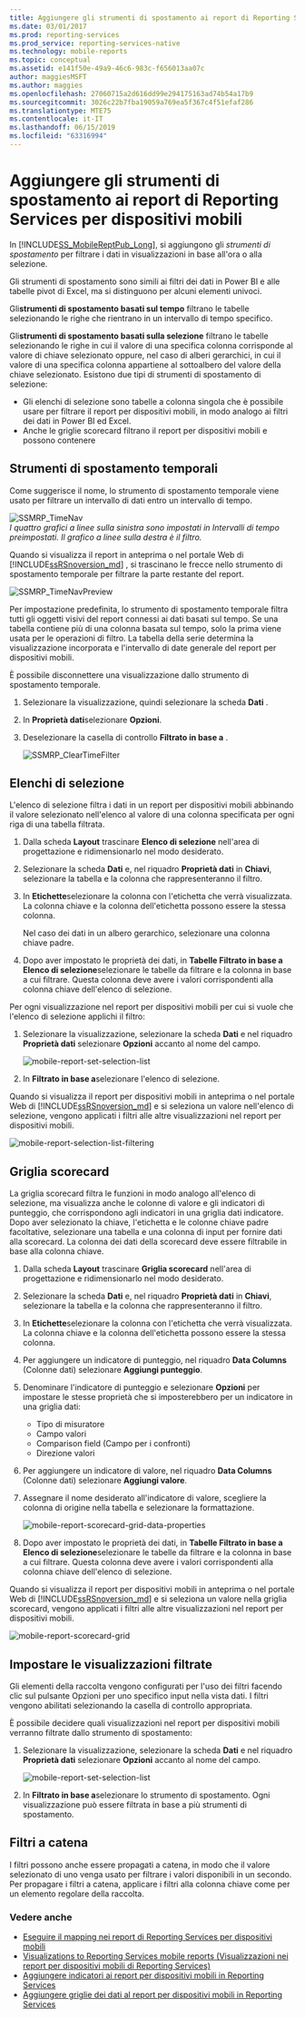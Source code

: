 ```yaml
---
title: Aggiungere gli strumenti di spostamento ai report di Reporting Services per dispositivi mobili | Microsoft Docs
ms.date: 03/01/2017
ms.prod: reporting-services
ms.prod_service: reporting-services-native
ms.technology: mobile-reports
ms.topic: conceptual
ms.assetid: e141f50e-49a9-46c6-983c-f656013aa07c
author: maggiesMSFT
ms.author: maggies
ms.openlocfilehash: 27060715a2d616dd99e294175163ad74b54a17b9
ms.sourcegitcommit: 3026c22b7fba19059a769ea5f367c4f51efaf286
ms.translationtype: MTE75
ms.contentlocale: it-IT
ms.lasthandoff: 06/15/2019
ms.locfileid: "63316994"
---
```

# <a name="add-navigators-to-reporting-services-mobile-reports"></a>Aggiungere gli strumenti di spostamento ai report di Reporting Services per dispositivi mobili
In [!INCLUDE[SS_MobileReptPub_Long](../../includes/ss-mobilereptpub-long.md)], si aggiungono gli *strumenti di spostamento* per filtrare i dati in visualizzazioni in base all'ora o alla selezione. 

Gli strumenti di spostamento sono simili ai filtri dei dati in Power BI e alle tabelle pivot di Excel, ma si distinguono per alcuni elementi univoci.

Gli**strumenti di spostamento basati sul tempo** filtrano le tabelle selezionando le righe che rientrano in un intervallo di tempo specifico. 

Gli**strumenti di spostamento basati sulla selezione** filtrano le tabelle selezionando le righe in cui il valore di una specifica colonna corrisponde al valore di chiave selezionato oppure, nel caso di alberi gerarchici, in cui il valore di una specifica colonna appartiene al sottoalbero del valore della chiave selezionato. Esistono due tipi di strumenti di spostamento di selezione:
* Gli elenchi di selezione sono tabelle a colonna singola che è possibile usare per filtrare il report per dispositivi mobili, in modo analogo ai filtri dei dati in Power BI ed Excel.
* Anche le griglie scorecard filtrano il report per dispositivi mobili e possono contenere 
  
## <a name="time-navigators"></a>Strumenti di spostamento temporali   
  
Come suggerisce il nome, lo strumento di spostamento temporale viene usato per filtrare un intervallo di dati entro un intervallo di tempo.   
  
![SSMRP_TimeNav](../../reporting-services/mobile-reports/media/ssmrp-timenav.png)  
*I quattro grafici a linee sulla sinistra sono impostati in Intervalli di tempo preimpostati. Il grafico a linee sulla destra è il filtro.*  
  
Quando si visualizza il report in anteprima o nel portale Web di [!INCLUDE[ssRSnoversion_md](../../includes/ssrsnoversion-md.md)] , si trascinano le frecce nello strumento di spostamento temporale per filtrare la parte restante del report.  
  
![SSMRP_TimeNavPreview](../../reporting-services/mobile-reports/media/ssmrp-timenavpreview.png)  
  
Per impostazione predefinita, lo strumento di spostamento temporale filtra tutti gli oggetti visivi del report connessi ai dati basati sul tempo. Se una tabella contiene più di una colonna basata sul tempo, solo la prima viene usata per le operazioni di filtro. La tabella della serie determina la visualizzazione incorporata e l'intervallo di date generale del report per dispositivi mobili.  
  
È possibile disconnettere una visualizzazione dallo strumento di spostamento temporale.   
1. Selezionare la visualizzazione, quindi selezionare la scheda **Dati** .  
2. In **Proprietà dati**selezionare **Opzioni**.  
3. Deselezionare la casella di controllo **Filtrato in base a** .  
  
   ![SSMRP_ClearTimeFilter](../../reporting-services/mobile-reports/media/ssmrp-cleartimefilter.png)  
  
## <a name="selection-lists"></a>Elenchi di selezione   
  
L'elenco di selezione filtra i dati in un report per dispositivi mobili abbinando il valore selezionato nell'elenco al valore di una colonna specificata per ogni riga di una tabella filtrata. 

1. Dalla scheda **Layout** trascinare **Elenco di selezione** nell'area di progettazione e ridimensionarlo nel modo desiderato.

2. Selezionare la scheda **Dati** e, nel riquadro **Proprietà dati** in **Chiavi**, selezionare la tabella e la colonna che rappresenteranno il filtro. 

3. In **Etichette**selezionare la colonna con l'etichetta che verrà visualizzata. La colonna chiave e la colonna dell'etichetta possono essere la stessa colonna.  
  
   Nel caso dei dati in un albero gerarchico, selezionare una colonna chiave padre.  
  
4. Dopo aver impostato le proprietà dei dati, in **Tabelle Filtrato in base a Elenco di selezione**selezionare le tabelle da filtrare e la colonna in base a cui filtrare. Questa colonna deve avere i valori corrispondenti alla colonna chiave dell'elenco di selezione. 

Per ogni visualizzazione nel report per dispositivi mobili per cui si vuole che l'elenco di selezione applichi il filtro:

1. Selezionare la visualizzazione, selezionare la scheda **Dati** e nel riquadro **Proprietà dati** selezionare **Opzioni** accanto al nome del campo.

   ![mobile-report-set-selection-list](../../reporting-services/mobile-reports/media/mobile-report-set-selection-list.png)

2. In **Filtrato in base a**selezionare l'elenco di selezione.

Quando si visualizza il report per dispositivi mobili in anteprima o nel portale Web di [!INCLUDE[ssRSnoversion_md](../../includes/ssrsnoversion-md.md)] e si seleziona un valore nell'elenco di selezione, vengono applicati i filtri alle altre visualizzazioni nel report per dispositivi mobili.

![mobile-report-selection-list-filtering](../../reporting-services/mobile-reports/media/mobile-report-selection-list-filtering.png) 
     
## <a name="scorecard-grid"></a>Griglia scorecard  
  
La griglia scorecard filtra le funzioni in modo analogo all'elenco di selezione, ma visualizza anche le colonne di valore e gli indicatori di punteggio, che corrispondono agli indicatori in una griglia dati indicatore. Dopo aver selezionato la chiave, l'etichetta e le colonne chiave padre facoltative, selezionare una tabella e una colonna di input per fornire dati alla scorecard. La colonna dei dati della scorecard deve essere filtrabile in base alla colonna chiave.  

1. Dalla scheda **Layout** trascinare **Griglia scorecard** nell'area di progettazione e ridimensionarlo nel modo desiderato.

2. Selezionare la scheda **Dati** e, nel riquadro **Proprietà dati** in **Chiavi**, selezionare la tabella e la colonna che rappresenteranno il filtro. 

3. In **Etichette**selezionare la colonna con l'etichetta che verrà visualizzata. La colonna chiave e la colonna dell'etichetta possono essere la stessa colonna.  
  
4. Per aggiungere un indicatore di punteggio, nel riquadro **Data Columns** (Colonne dati) selezionare **Aggiungi punteggio**.   
  
5. Denominare l'indicatore di punteggio e selezionare **Opzioni** per impostare le stesse proprietà che si imposterebbero per un indicatore in una griglia dati:  
  
   * Tipo di misuratore
   * Campo valori
   * Comparison field (Campo per i confronti)
   * Direzione valori
  
6. Per aggiungere un indicatore di valore, nel riquadro **Data Columns** (Colonne dati) selezionare **Aggiungi valore**.

7. Assegnare il nome desiderato all'indicatore di valore, scegliere la colonna di origine nella tabella e selezionare la formattazione.  

   ![mobile-report-scorecard-grid-data-properties](../../reporting-services/mobile-reports/media/mobile-report-scorecard-grid-data-properties.png)

8. Dopo aver impostato le proprietà dei dati, in **Tabelle Filtrato in base a Elenco di selezione**selezionare le tabelle da filtrare e la colonna in base a cui filtrare. Questa colonna deve avere i valori corrispondenti alla colonna chiave dell'elenco di selezione. 

Quando si visualizza il report per dispositivi mobili in anteprima o nel portale Web di [!INCLUDE[ssRSnoversion_md](../../includes/ssrsnoversion-md.md)] e si seleziona un valore nella griglia scorecard, vengono applicati i filtri alle altre visualizzazioni nel report per dispositivi mobili.

![mobile-report-scorecard-grid](../../reporting-services/mobile-reports/media/mobile-report-scorecard-grid.png)
    
## <a name="set-which-visualizations-are-filtered"></a>Impostare le visualizzazioni filtrate  
  
Gli elementi della raccolta vengono configurati per l'uso dei filtri facendo clic sul pulsante Opzioni per uno specifico input nella vista dati. I filtri vengono abilitati selezionando la casella di controllo appropriata.  

È possibile decidere quali visualizzazioni nel report per dispositivi mobili verranno filtrate dallo strumento di spostamento:

1. Selezionare la visualizzazione, selezionare la scheda **Dati** e nel riquadro **Proprietà dati** selezionare **Opzioni** accanto al nome del campo.

   ![mobile-report-set-selection-list](../../reporting-services/mobile-reports/media/mobile-report-set-selection-list.png)

2. In **Filtrato in base a**selezionare lo strumento di spostamento. Ogni visualizzazione può essere filtrata in base a più strumenti di spostamento.
  
## <a name="cascading-filters"></a>Filtri a catena   
  
I filtri possono anche essere propagati a catena, in modo che il valore selezionato di uno venga usato per filtrare i valori disponibili in un secondo. Per propagare i filtri a catena, applicare i filtri alla colonna chiave come per un elemento regolare della raccolta.  

### <a name="see-also"></a>Vedere anche 
  
* [Eseguire il mapping nei report di Reporting Services per dispositivi mobili](../../reporting-services/mobile-reports/maps-in-reporting-services-mobile-reports.md)
* [Visualizations to Reporting Services mobile reports (Visualizzazioni nei report per dispositivi mobili di Reporting Services)](../../reporting-services/mobile-reports/add-visualizations-to-reporting-services-mobile-reports.md)
* [Aggiungere indicatori ai report per dispositivi mobili in Reporting Services](../../reporting-services/mobile-reports/add-gauges-to-mobile-reports-reporting-services.md)
* [Aggiungere griglie dei dati al report per dispositivi mobili in Reporting Services](../../reporting-services/mobile-reports/add-data-grids-to-mobile-reports-reporting-services.md)  
